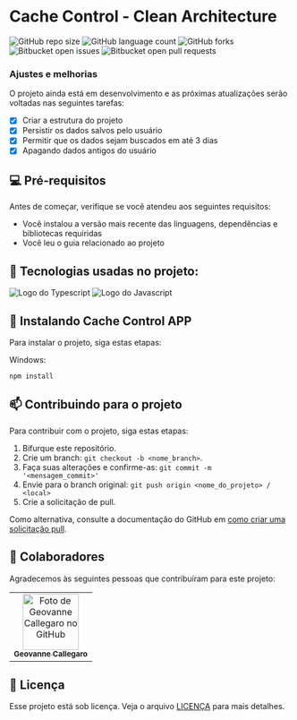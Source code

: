 # Cache Control - Clean Architecture

<!---Esses são exemplos. Veja https://shields.io para outras pessoas ou para personalizar este conjunto de escudos. Você pode querer incluir dependências, status do projeto e informações de licença aqui--->

![GitHub repo size](https://img.shields.io/github/repo-size/geovannecallegaro/clean-cache-control?style=for-the-badge)
![GitHub language count](https://img.shields.io/github/languages/count/geovannecallegaro/clean-cache-control?style=for-the-badge)
![GitHub forks](https://img.shields.io/github/forks/geovannecallegaro/clean-cache-control?style=for-the-badge)
![Bitbucket open issues](https://img.shields.io/bitbucket/issues/geovannecallegaro/clean-cache-control?style=for-the-badge)
![Bitbucket open pull requests](https://img.shields.io/bitbucket/pr-raw/geovannecallegaro/clean-cache-control?style=for-the-badge)

### Ajustes e melhorias

O projeto ainda está em desenvolvimento e as próximas atualizações serão voltadas nas seguintes tarefas:

- [x] Criar a estrutura do projeto
- [x] Persistir os dados salvos pelo usuário
- [x] Permitir que os dados sejam buscados em até 3 dias
- [x] Apagando dados antigos do usuário

## 💻 Pré-requisitos

Antes de começar, verifique se você atendeu aos seguintes requisitos:
<!---Estes são apenas requisitos de exemplo. Adicionar, duplicar ou remover conforme necessário--->
* Você instalou a versão mais recente das linguagens, dependências e bibliotecas requiridas
* Você leu o guia relacionado ao projeto

## 🔧 Tecnologias usadas no projeto: 

<img src="https://img.shields.io/badge/TypeScript-007ACC?style=for-the-badge&logo=typescript&logoColor=white" alt="Logo do Typescript"></img>
<img src="https://img.shields.io/badge/JavaScript-F7DF1E?style=for-the-badge&logo=javascript&logoColor=black" alt="Logo do Javascript"></img>

## 🚀 Instalando Cache Control APP

Para instalar o projeto, siga estas etapas:

Windows:
```
npm install
```


## 📫 Contribuindo para o projeto
<!---Se o seu README for longo ou se você tiver algum processo ou etapas específicas que deseja que os contribuidores sigam, considere a criação de um arquivo CONTRIBUTING.md separado--->
Para contribuir com o projeto, siga estas etapas:

1. Bifurque este repositório.
2. Crie um branch: `git checkout -b <nome_branch>`.
3. Faça suas alterações e confirme-as: `git commit -m '<mensagem_commit>'`
4. Envie para o branch original: `git push origin <nome_do_projeto> / <local>`
5. Crie a solicitação de pull.

Como alternativa, consulte a documentação do GitHub em [como criar uma solicitação pull](https://help.github.com/en/github/collaborating-with-issues-and-pull-requests/creating-a-pull-request).

## 🤝 Colaboradores

Agradecemos às seguintes pessoas que contribuíram para este projeto:

<table>
  <tr>
    <td align="center">
      <a href="#">
        <img src="https://avatars.githubusercontent.com/u/89392932" width="100px;" alt="Foto de Geovanne Callegaro no GitHub"/><br>
        <sub>
          <b>Geovanne Callegaro</b>
        </sub>
      </a>
    </td>
  </tr>
</table>

## 📝 Licença

Esse projeto está sob licença. Veja o arquivo [LICENÇA](LICENSE.md) para mais detalhes.
